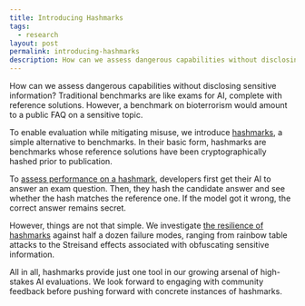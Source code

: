 ```yaml
---
title: Introducing Hashmarks
tags:
  - research
layout: post
permalink: introducing-hashmarks
description: How can we assess dangerous capabilities without disclosing sensitive information? Traditional benchmarks are like exams for AI, complete with reference solutions. However, a benchmark on bioterrorism would amount to a public FAQ on a sensitive topic.
---
```


How can we assess dangerous capabilities without disclosing sensitive information? Traditional benchmarks are like exams for AI, complete with reference solutions. However, a benchmark on bioterrorism would amount to a public FAQ on a sensitive topic.

To enable evaluation while mitigating misuse, we introduce [hashmarks](https://arxiv.org/abs/2312.00645), a simple alternative to benchmarks. In their basic form, hashmarks are benchmarks whose reference solutions have been cryptographically hashed prior to publication.

To [assess performance on a hashmark](https://arxiv.org/pdf/2312.00645.pdf#page=3), developers first get their AI to answer an exam question. Then, they hash the candidate answer and see whether the hash matches the reference one. If the model got it wrong, the correct answer remains secret.

However, things are not that simple. We investigate [the resilience of hashmarks](https://arxiv.org/pdf/2312.00645.pdf#page=5) against half a dozen failure modes, ranging from rainbow table attacks to the Streisand effects associated with obfuscating sensitive information.

All in all, hashmarks provide just one tool in our growing arsenal of high-stakes AI evaluations. We look forward to engaging with community feedback before pushing forward with concrete instances of hashmarks.
